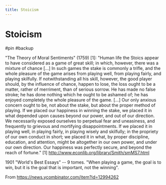 ```yaml
---
title: Stoicism
---
```


# Stoicism

#pin #backup

"The Theory of Moral Sentiments" (1759) [1]:
"Human life the Stoics appear to have considered as a game of great skill; in which, however, there was a mixture of chance [...] In such games the stake is commonly a trifle, and the whole pleasure of the game arises from playing well, from playing fairly, and playing skilfully. If notwithstanding all his skill, however, the good player should, by the influence of chance, happen to lose, the loss ought to be a matter, rather of merriment, than of serious sorrow. He has made no false stroke; he has done nothing which he ought to be ashamed of; he has enjoyed completely the whole pleasure of the game. [...]
Our only anxious concern ought to be, not about the stake, but about the proper method of playing. If we placed our happiness in winning the stake, we placed it in what depended upon causes beyond our power, and out of our direction. We necessarily exposed ourselves to perpetual fear and uneasiness, and frequently to grievous and mortifying disappointments. If we placed it in playing well, in playing fairly, in playing wisely and skilfully; in the propriety of our own conduct in short; we placed it in what, by proper discipline, education, and attention, might be altogether in our own power, and under our own direction. Our happiness was perfectly secure, and beyond the reach of fortune."
[1] http://www.econlib.org/library/Smith/smMS7.html


1901 "World's Best Essays" -- 9 tomes.
"When playing a game, the goal is to win, but it is the goal that is important, not the winning".

From <https://news.ycombinator.com/item?id=12994262> 


